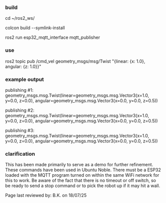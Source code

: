### build
cd ~/ros2_ws/

colcon build --symlink-install

ros2 run esp32_mqtt_interface mqtt_publisher

### use
ros2 topic pub /cmd_vel geometry_msgs/msg/Twist "{linear: {x: 1.0}, angular: {z: 1.0}}"

### example output
publishing #1: geometry_msgs.msg.Twist(linear=geometry_msgs.msg.Vector3(x=1.0, y=0.0, z=0.0), angular=geometry_msgs.msg.Vector3(x=0.0, y=0.0, z=0.5))

publishing #2: geometry_msgs.msg.Twist(linear=geometry_msgs.msg.Vector3(x=1.0, y=0.0, z=0.0), angular=geometry_msgs.msg.Vector3(x=0.0, y=0.0, z=0.5))

publishing #3: geometry_msgs.msg.Twist(linear=geometry_msgs.msg.Vector3(x=1.0, y=0.0, z=0.0), angular=geometry_msgs.msg.Vector3(x=0.0, y=0.0, z=0.5))

### clarification

This has been made primarily to serve as a demo for further refinement. These commands have been used in Ubuntu Noble. There must be a ESP32 loaded with the MQTT program turned on within the same WiFi network for this to work. Be aware of the fact that there is no timeout or off switch, so be ready to send a stop command or to pick the robot up if it may hit a wall.

Page last reviewed by: B.K. on 18/07/25
